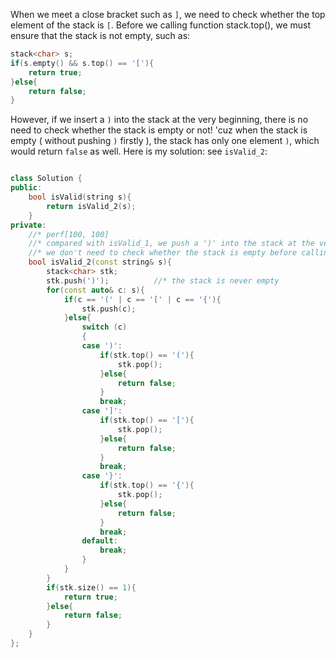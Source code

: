 When we meet a close bracket such as `]`, we need to check whether the top element of the stack is `[`. Before we calling function stack.top(), we must ensure that the stack is not empty, such as:
```cpp
stack<char> s;
if(s.empty() && s.top() == '['){
	return true;
}else{
	return false;
}
```
However, if we insert a `)` into the stack at the very beginning, there is no need to check whether the stack is empty or not! 'cuz when the stack is empty ( without pushing `)` firstly ), the stack has only one element `)`, which would return `false` as well.
Here is my solution: see `isValid_2`:
```cpp

class Solution {
public:
	bool isValid(string s){
		return isValid_2(s);
	}
private:
	//* perf[100, 100]
	//* compared with isValid_1, we push a ')' into the stack at the very first, so that so stack is never empty,
	//* we don't need to check whether the stack is empty before calling stack.top()
	bool isValid_2(const string& s){
		stack<char> stk;
		stk.push(')');			//* the stack is never empty
		for(const auto& c: s){
			if(c == '(' | c == '[' | c == '{'){
				stk.push(c);
			}else{
				switch (c)
				{
				case ')':
					if(stk.top() == '('){
						stk.pop();
					}else{
						return false;
					}
					break;
				case ']':
					if(stk.top() == '['){
						stk.pop();
					}else{
						return false;
					}
					break;
				case '}':
					if(stk.top() == '{'){
						stk.pop();
					}else{
						return false;
					}
					break;
				default:
					break;
				}
			}
		}
		if(stk.size() == 1){
			return true;
		}else{
			return false;
		}
	}
};
```

